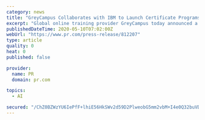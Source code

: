 ```yaml
---
category: news
title: "GreyCampus Collaborates with IBM to Launch Certificate Programs in Data Science and Artificial Intelligence"
excerpt: "Global online training provider GreyCampus today announced a collaboration with IBM (NYSE: IBM) to launch Certificate Program in Data Science (PGPDS) and Certificate Program in Artificial Intelligence (PGPAI)."
publishedDateTime: 2020-05-10T07:02:00Z
webUrl: "https://www.pr.com/press-release/812207"
type: article
quality: 0
heat: 0
published: false

provider:
  name: PR
  domain: pr.com

topics:
  - AI

secured: "/ChZ0BZWzYU6IePfF+lhiE56HkSWv2d59D2PlweobG5mm2vbM+I4e0Q32buVDFrMMvPA4R+oDnUSjUFrHCtk8Azjp4f7pf3stCbby3/jNLaeJIYnfOuqKmVYxXymds9lzUF7fwC7kv/DgP/yJCr0uRRIZ2g48klFodV6hTATnEqJRkOapWFcalA4J10sRA3QZWbsL48KWiXD3JwZd01m86U8jRq79g1HVr0iIqf5HLnbA0DEoGzyi7vkiK2mnnNVAW+lpXRO91aduJ/GLD8cSIShHCwF1rXEY1ohmJgZ/EjFZWyfuAcgP2lFzvcqmnfM;Vpx5UO+cegdjedW6bdKoMQ=="
---
```


